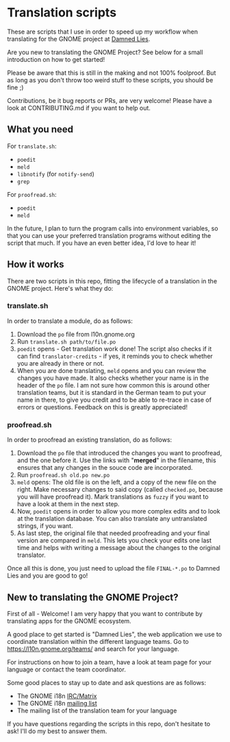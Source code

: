 # Translation scripts

These are scripts that I use in order to speed up my workflow when translating for the GNOME project at [Damned Lies](l10n.gnome.org).

Are you new to translating the GNOME Project? See below for a small introduction on how to get started!

Please be aware that this is still in the making and not 100% foolproof. But as long as you don't throw too weird stuff to these scripts, you should be fine ;)

Contributions, be it bug reports or PRs, are very welcome! Please have a look at CONTRIBUTING.md if you want to help out.

## What you need

For `translate.sh`:

- `poedit`
- `meld`
- `libnotify` (for `notify-send`)
- `grep`

For `proofread.sh`:

- `poedit`
- `meld`

In the future, I plan to turn the program calls into environment variables,
so that you can use your preferred translation programs without editing the script that much.
If you have an even better idea, I'd love to hear it!

## How it works

There are two scripts in this repo, fitting the lifecycle of a translation in the GNOME project. Here's what they do:

### translate.sh

In order to translate a module, do as follows:

1. Download the `po` file from l10n.gnome.org
2. Run `translate.sh path/to/file.po`
3. `poedit` opens - Get translation work done!
The script also checks if it can find `translator-credits` - if yes, it reminds you to check whether you are already in there or not.
4. When you are done translating, `meld` opens and you can review the changes you have made.
It also checks whether your name is in the header of the `po` file.
I am not sure how common this is around other translation teams, but it is standard in the German team to put your name in there,
to give you credit and to be able to re-trace in case of errors or questions.
Feedback on this is greatly appreciated!

### proofread.sh

In order to proofread an existing translation, do as follows:

1. Download the `po` file that introduced the changes you want to proofread, and the one before it.
Use the links with "**merged**" in the filename, this ensures that any changes in the souce code are incorporated.
2. Run `proofread.sh old.po new.po`
3. `meld` opens: The old file is on the left, and a copy of the new file on the right.
Make necessary changes to said copy (called `checked.po`, because you will have proofread it).
Mark translations as `fuzzy` if you want to have a look at them in the next step.
4. Now, `poedit` opens in order to allow you more complex edits and to look at the translation database.
You can also translate any untranslated strings, if you want.
5. As last step, the original file that needed proofreading and your final version are compared in `meld`.
This lets you check your edits one last time and helps with writing a message about the changes to the original translator.

Once all this is done, you just need to upload the file `FINAL-*.po` to Damned Lies and you are good to go!

## New to translating the GNOME Project?

First of all - Welcome! I am very happy that you want to contribute by translating apps for the GNOME ecosystem.

A good place to get started is "Damned Lies", the web application we use to coordinate translation within the different language teams.
Go to <https://l10n.gnome.org/teams/> and search for your language.

For instructions on how to join a team, have a look at team page for your language or contact the team coordinator.

Some good places to stay up to date and ask questions are as follows:

- The GNOME i18n [IRC/Matrix](https://wiki.gnome.org/GettingInTouch/IRC)
- The GNOME i18n [mailing list](https://mail.gnome.org/mailman/listinfo/gnome-i18n)
- The mailing list of the translation team for your language

If you have questions regarding the scripts in this repo, don't hesitate to ask! I'll do my best to answer them.
